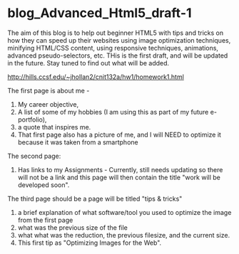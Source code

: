 # blog_Advanced_Html5_draft-1

The aim of this blog is to help out beginner HTML5 with tips and tricks on how they can speed up their websites using image optimization techniques, minifying HTML/CSS content, using responsive techniques, animations, advanced pseudo-selectors, etc.  THis is the first draft, and will be updated in the future.  Stay tuned to find out what will be added. 

http://hills.ccsf.edu/~jhollan2/cnit132a/hw1/homework1.html

The first page is about me -
 1. My career objective, 
 2. A list of some of my hobbies (I am using this as part of my future e-portfolio), 
 3. a quote that inspires me. 
 4. That first page also has a picture of me, and I will NEED to optimize it because it was taken from a smartphone

The second page:
  1. Has links to my Assignments - Currently, still needs updating so there will not be a link and this page will then contain the title "work will be developed soon".

The third page should be a page will be titled "tips & tricks" 
 1. a brief explanation of what software/tool you used to optimize the image from the first page 
 2. what was the previous size of the file 
 3. what what was the reduction, the previous filesize, and the current size. 
 2. This first tip as "Optimizing Images for the Web".
